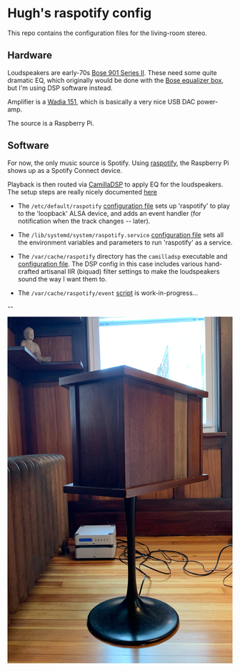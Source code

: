 # Hugh's raspotify config

This repo contains the configuration files for the living-room stereo.

## Hardware

Loudspeakers are early-70s [Bose 901 Series II](http://cabezal.com/pix/901-minidsp-ucd/owg_en_901_series2.pdf).  These need some quite dramatic EQ, which originally would
be done with the [Bose equalizer box](http://cabezal.com/pix/901-minidsp-ucd/Bose-901-III-equal.pdf), but I'm using DSP software instead.

Amplifier is a [Wadia 151](http://www.wadia.com/ContentsFiles/151_Tech_Sheet%20web.pdf), which is basically a very nice USB DAC power-amp.

The source is a Raspberry Pi.

## Software

For now, the only music source is Spotify.  Using [raspotify](https://github.com/dtcooper/raspotify),
the Raspberry Pi shows up as a Spotify Connect device.

Playback is then routed via [CamillaDSP](https://github.com/HEnquist/camilladsp) to apply EQ for the loudspeakers.  The setup steps are really nicely documented [here](https://github.com/HEnquist/camilladsp-config)

* The `/etc/default/raspotify` [configuration file](https://github.com/hughpyle/raspot/blob/master/var_cache_raspotify/etc_default_raspotify) sets up 'raspotify' to play to the 'loopback' ALSA device, and adds an event handler (for notification when the track changes -- later).

* The `/lib/systemd/system/raspotify.service` [configuration file](https://github.com/hughpyle/raspot/blob/master/var_cache_raspotify/lib_systemd_system_raspotify.service) sets all the environment variables and parameters to run 'raspotify' as a service.

* The `/var/cache/raspotify` directory has the `camilladsp` executable and [configuration file](https://github.com/hughpyle/raspot/blob/master/var_cache_raspotify/dsp.conf). The DSP config in this case includes various hand-crafted artisanal IIR (biquad) filter settings to make the loudspeakers sound the way I want them to.

* The `/var/cache/raspotify/event` [script](https://github.com/hughpyle/raspot/blob/master/var_cache_raspotify/event) is work-in-progress...

--

![Bose 901 and Wadia 151](pix/bose901-wadia.jpg "Bose 901 and Wadia 151")